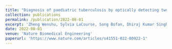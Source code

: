 ```yaml
---
title: "Diagnosis of paediatric tuberculosis by optically detecting two virulence factors on extracellular vesicles in blood samples"
collection: publications
permalink: /publication/2022-08-01
excerpt: 'Zheng Wenshu, Sylvia LaCourse, Song Bofan, Dhiraj Kumar Singh, Mayank Khanna, Juan Olivo, Joshua Stern et al. "Diagnosis of paediatric tuberculosis by optically detecting two virulence factors on extracellular vesicles in blood samples." Nature biomedical engineering 6, no. 8 (2022): 979-991.'
date: 2022-08-01
venue: 'Nature Biomedical Engineering'
paperurl: 'https://www.nature.com/articles/s41551-022-00922-1'
---
```


